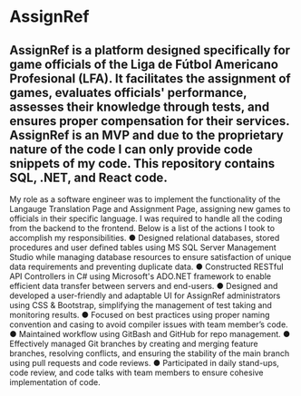 # AssignRef
## AssignRef is a platform designed specifically for game officials of the Liga de Fútbol Americano Profesional (LFA). It facilitates the assignment of games, evaluates officials' performance, assesses their knowledge through tests, and ensures proper compensation for their services. AssignRef is an MVP and due to the proprietary nature of the code I can only provide code snippets of my code. This repository contains SQL, .NET, and React code.

My role as a software engineer was to implement the functionality of the Langauge Translation Page and Assignment Page, assigning new games to officials in their specific language. I was required to handle all the coding from the backend to the frontend. Below is a list of the actions I took to accomplish my responsibilities.
● Designed relational databases, stored procedures and user defined tables using MS SQL Server Management Studio while managing database resources to ensure satisfaction of unique data requirements and preventing duplicate data.
● Constructed RESTful API Controllers in C# using Microsoft's ADO.NET framework to enable efficient data transfer between servers and end-users.
● Designed and developed a user-friendly and adaptable UI for AssignRef administrators using CSS & Bootstrap, simplifying the management of test taking and monitoring results.
● Focused on best practices using proper naming convention and casing to avoid compiler issues with team member’s code.
● Maintained workflow using GitBash and GitHub for repo management.
● Effectively managed Git branches by creating and merging feature branches, resolving conflicts, and ensuring the stability of the main branch using pull requests and code reviews.
● Participated in daily stand-ups, code review, and code talks with team members to ensure cohesive implementation of code.


